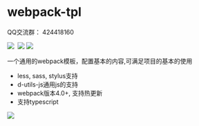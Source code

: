 # webpack-tpl
QQ交流群： 424418160

![](https://img.shields.io/badge/webpack-4.1.1-00a1fb.svg)  ![](https://img.shields.io/badge/compass_mixin-0.12.1-ff1fc4.svg)
![](https://img.shields.io/badge/webpack_cli-2.0.12-00a1fb.svg) 

一个通用的webpack模板，配置基本的内容,可满足项目的基本的使用
- less, sass, stylus支持
- d-utils-js通用js的支持
- webpack版本4.0+, 支持热更新
- 支持typescript

![](https://github.com/IFmiss/webpack-tpl/blob/master/static/demo.png)
